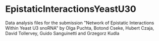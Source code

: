 # EpistaticInteractionsYeastU30

Data analysis files for the submission 
"Network of Epistatic Interactions Within Yeast U3 snoRNA"
by Olga Puchta, Botond Cseke, Hubert Czaja, David Tollervey, Guido Sanguinetti and  Grzegorz Kudla

